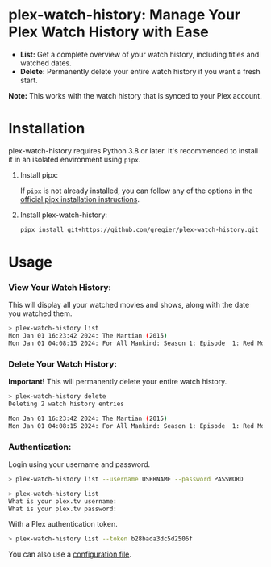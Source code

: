 # plex-watch-history: Manage Your Plex Watch History with Ease

* **List:** Get a complete overview of your watch history, including titles and watched dates.
* **Delete:** Permanently delete your entire watch history if you want a fresh start.

**Note:** This works with the watch history that is synced to your Plex account.

# Installation

plex-watch-history requires Python 3.8 or later. It's recommended to install it in an isolated environment using `pipx`.

1. Install pipx:

    If `pipx` is not already installed, you can follow any of the options in the
    [official pipx installation instructions](https://pipx.pypa.io/stable/installation/).

2. Install plex-watch-history:

   ```bash
   pipx install git+https://github.com/gregier/plex-watch-history.git
   ```

# Usage

### View Your Watch History:

This will display all your watched movies and shows, along with the date you watched them.

```bash
> plex-watch-history list
Mon Jan 01 16:23:42 2024: The Martian (2015)
Mon Jan 01 04:08:15 2024: For All Mankind: Season 1: Episode  1: Red Moon
```

### Delete Your Watch History:

**Important!** This will permanently delete your entire watch history.

```bash
> plex-watch-history delete
Deleting 2 watch history entries

Mon Jan 01 16:23:42 2024: The Martian (2015)
Mon Jan 01 04:08:15 2024: For All Mankind: Season 1: Episode  1: Red Moon
```

### Authentication:

Login using your username and password.
```bash
> plex-watch-history list --username USERNAME --password PASSWORD

> plex-watch-history list
What is your plex.tv username:
What is your plex.tv password:
```

With a Plex authentication token.
```bash
> plex-watch-history list --token b28bada3dc5d2506f
```

You can also use a [configuration file](https://python-plexapi.readthedocs.io/en/latest/configuration.html).

